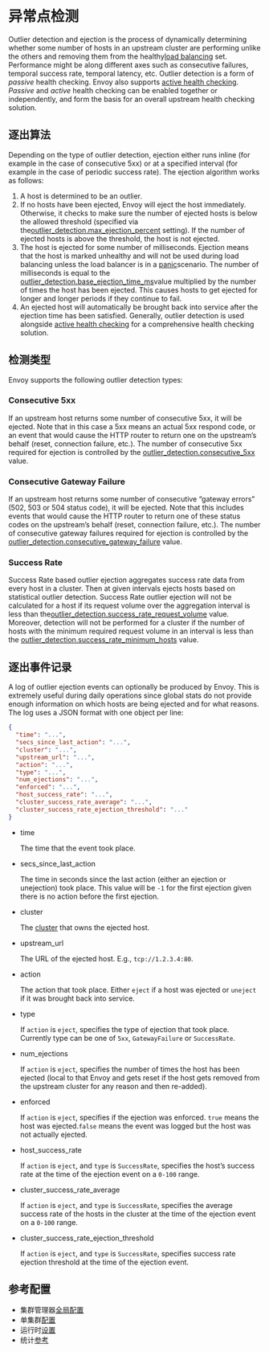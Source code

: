 # 异常点检测

Outlier detection and ejection is the process of dynamically determining whether some number of hosts in an upstream cluster are performing unlike the others and removing them from the healthy[load balancing](load_balancing.md#arch-overview-load-balancing) set. Performance might be along different axes such as consecutive failures, temporal success rate, temporal latency, etc. Outlier detection is a form of *passive* health checking. Envoy also supports [active health checking](health_checking.md#arch-overview-health-checking). *Passive* and *active* health checking can be enabled together or independently, and form the basis for an overall upstream health checking solution.

## 逐出算法

Depending on the type of outlier detection, ejection either runs inline (for example in the case of consecutive 5xx) or at a specified interval (for example in the case of periodic success rate). The ejection algorithm works as follows:

1. A host is determined to be an outlier.
2. If no hosts have been ejected, Envoy will eject the host immediately. Otherwise, it checks to make sure the number of ejected hosts is below the allowed threshold (specified via the[outlier_detection.max_ejection_percent](../../api-v1/cluster_manager/cluster_outlier_detection.md#config-cluster-manager-cluster-outlier-detection) setting). If the number of ejected hosts is above the threshold, the host is not ejected.
3. The host is ejected for some number of milliseconds. Ejection means that the host is marked unhealthy and will not be used during load balancing unless the load balancer is in a [panic](load_balancing.md#arch-overview-load-balancing-panic-threshold)scenario. The number of milliseconds is equal to the [outlier_detection.base_ejection_time_ms](../../api-v1/cluster_manager/cluster_outlier_detection.md#config-cluster-manager-cluster-outlier-detection)value multiplied by the number of times the host has been ejected. This causes hosts to get ejected for longer and longer periods if they continue to fail.
4. An ejected host will automatically be brought back into service after the ejection time has been satisfied. Generally, outlier detection is used alongside [active health checking](health_checking.md#arch-overview-health-checking) for a comprehensive health checking solution.

## 检测类型

Envoy supports the following outlier detection types:

### Consecutive 5xx

If an upstream host returns some number of consecutive 5xx, it will be ejected. Note that in this case a 5xx means an actual 5xx respond code, or an event that would cause the HTTP router to return one on the upstream’s behalf (reset, connection failure, etc.). The number of consecutive 5xx required for ejection is controlled by the [outlier_detection.consecutive_5xx](../../api-v1/cluster_manager/cluster_outlier_detection.md#config-cluster-manager-cluster-outlier-detection-consecutive-5xx) value.

### Consecutive Gateway Failure

If an upstream host returns some number of consecutive “gateway errors” (502, 503 or 504 status code), it will be ejected. Note that this includes events that would cause the HTTP router to return one of these status codes on the upstream’s behalf (reset, connection failure, etc.). The number of consecutive gateway failures required for ejection is controlled by the [outlier_detection.consecutive_gateway_failure](../../api-v1/cluster_manager/cluster_outlier_detection.md#config-cluster-manager-cluster-outlier-detection-consecutive-gateway-failure) value.

### Success Rate

Success Rate based outlier ejection aggregates success rate data from every host in a cluster. Then at given intervals ejects hosts based on statistical outlier detection. Success Rate outlier ejection will not be calculated for a host if its request volume over the aggregation interval is less than the[outlier_detection.success_rate_request_volume](../../api-v1/cluster_manager/cluster_outlier_detection.md#config-cluster-manager-cluster-outlier-detection-success-rate-request-volume) value. Moreover, detection will not be performed for a cluster if the number of hosts with the minimum required request volume in an interval is less than the [outlier_detection.success_rate_minimum_hosts](../../api-v1/cluster_manager/cluster_outlier_detection.md#config-cluster-manager-cluster-outlier-detection-success-rate-minimum-hosts) value.

## 逐出事件记录

A log of outlier ejection events can optionally be produced by Envoy. This is extremely useful during daily operations since global stats do not provide enough information on which hosts are being ejected and for what reasons. The log uses a JSON format with one object per line:

```json
{
  "time": "...",
  "secs_since_last_action": "...",
  "cluster": "...",
  "upstream_url": "...",
  "action": "...",
  "type": "...",
  "num_ejections": "...",
  "enforced": "...",
  "host_success_rate": "...",
  "cluster_success_rate_average": "...",
  "cluster_success_rate_ejection_threshold": "..."
}
```

- time

  The time that the event took place.

- secs_since_last_action

  The time in seconds since the last action (either an ejection or unejection) took place. This value will be `-1` for the first ejection given there is no action before the first ejection.

- cluster

  The [cluster](../../api-v1/cluster_manager/cluster.md#config-cluster-manager-cluster) that owns the ejected host.

- upstream_url

  The URL of the ejected host. E.g., `tcp://1.2.3.4:80`.

- action

  The action that took place. Either `eject` if a host was ejected or `uneject` if it was brought back into service.

- type

  If `action` is `eject`, specifies the type of ejection that took place. Currently type can be one of `5xx`, `GatewayFailure` or `SuccessRate`.

- num_ejections

  If `action` is `eject`, specifies the number of times the host has been ejected (local to that Envoy and gets reset if the host gets removed from the upstream cluster for any reason and then re-added).

- enforced

  If `action` is `eject`, specifies if the ejection was enforced. `true` means the host was ejected.`false` means the event was logged but the host was not actually ejected.

- host_success_rate

  If `action` is `eject`, and `type` is `SuccessRate`, specifies the host’s success rate at the time of the ejection event on a `0-100` range.

- cluster_success_rate_average

  If `action` is `eject`, and `type` is `SuccessRate`, specifies the average success rate of the hosts in the cluster at the time of the ejection event on a `0-100` range.

- cluster_success_rate_ejection_threshold

  If `action` is `eject`, and `type` is `SuccessRate`, specifies success rate ejection threshold at the time of the ejection event.

## 参考配置

- 集群管理器[全局配置](https://www.envoyproxy.io/docs/envoy/latest/api-v1/cluster_manager/outlier.html#config-cluster-manager-outlier-detection)
- 单集群[配置](https://www.envoyproxy.io/docs/envoy/latest/api-v1/cluster_manager/cluster_outlier_detection.html#config-cluster-manager-cluster-outlier-detection)
- 运行时[设置](https://www.envoyproxy.io/docs/envoy/latest/configuration/cluster_manager/cluster_runtime.html#config-cluster-manager-cluster-runtime-outlier-detection)
- 统计[参考](../../configuration/cluster_manager/cluster_stats.md#config-cluster-manager-cluster-stats-outlier-detection)